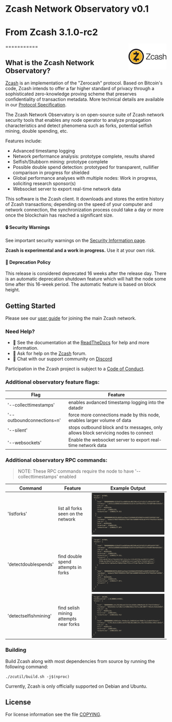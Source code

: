 Zcash Network Observatory v0.1
=======
From Zcash 3.1.0-rc2
=======
<img align="right" width="120" height="80" src="doc/imgs/logo.png">
===========

What is the Zcash Network Observatory?
--------------

[Zcash](https://z.cash/) is an implementation of the "Zerocash" protocol.
Based on Bitcoin's code, Zcash intends to offer a far higher standard of privacy
through a sophisticated zero-knowledge proving scheme that preserves
confidentiality of transaction metadata. More technical details are available
in our [Protocol Specification](https://github.com/zcash/zips/raw/master/protocol/protocol.pdf).

The Zcash Network Observatory is on open-source suite of Zcash network security tools that
enables any node operator to analyze propagation characteristics and detect phenomena such
as forks, potential selfish mining, double spending, etc.

Features include:
*  Advanced timestamp logging
*  Network performance analysis: prototype complete, results shared
*  Selfish/Stubborn mining: prototype complete
*  Possible double spend detection: prototyped for transparent, nullifier comparison in progress for shielded
*  Global performance analyses with multiple nodes: Work in progress, soliciting research sponsor(s)
*  Websocket server to export real-time network data

This software is the Zcash client. It downloads and stores the entire history
of Zcash transactions; depending on the speed of your computer and network
connection, the synchronization process could take a day or more once the
blockchain has reached a significant size.

#### :lock: Security Warnings

See important security warnings on the
[Security Information page](https://z.cash/support/security/).

**Zcash is experimental and a work in progress.** Use it at your own risk.

####  :ledger: Deprecation Policy

This release is considered deprecated 16 weeks after the release day. There
is an automatic deprecation shutdown feature which will halt the node some
time after this 16-week period. The automatic feature is based on block
height.

## Getting Started

Please see our [user guide](https://zcash.readthedocs.io/en/latest/rtd_pages/rtd_docs/user_guide.html) for joining the main Zcash network.

### Need Help?

* :blue_book: See the documentation at the [ReadTheDocs](https://zcash.readthedocs.io)
  for help and more information.
* :incoming_envelope: Ask for help on the [Zcash](https://forum.z.cash/) forum.
* :speech_balloon: Chat with our support community on [Discord](https://discordapp.com/channels/669694001464737815/671029188353851393/)

Participation in the Zcash project is subject to a
[Code of Conduct](code_of_conduct.md).

### Additional observatory feature flags:
| Flag | Feature |
| ---- | ------- |
| '--collecttimestamps' | enables avdanced timestamp logging into the datadir |
| '--outboundconnections=n' | force more connections made by this node, enables larger volume of data |
| '--silent' | stops outbound block and tx messages, only allows block servicing nodes to connect |
| '--websockets' | Enable the websocket server to export real-time network data |


### Additional observatory RPC commands:
> NOTE: These RPC commands require the node to have '--collecttimestamps' enabled

| Command | Feature | Example Output |
| ------- | ------- | -------------- |
| 'listforks' | list all forks seen on the network | <img align="center" src="doc/imgs/rpc_listforks.png"> |
| 'detectdoublespends' | find double spend attempts in forks | <img align="center" src="doc/imgs/rpc_detectdoublespends.png"> |
| 'detectselfishmining' | find selish mining attempts near forks | <img align="center" src="doc/imgs/rpc_detectselfishmining.png"> |

### Building

Build Zcash along with most dependencies from source by running the following command:

```
./zcutil/build.sh -j$(nproc)
```

Currently, Zcash is only officially supported on Debian and Ubuntu.

License
-------

For license information see the file [COPYING](COPYING).
